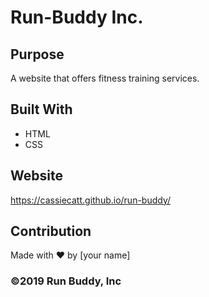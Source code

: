 # Run-Buddy Inc.

## Purpose
A website that offers fitness training services.

## Built With
* HTML
* CSS

## Website
https://cassiecatt.github.io/run-buddy/

## Contribution
Made with ❤️ by [your name]

### ©️2019 Run Buddy, Inc 
